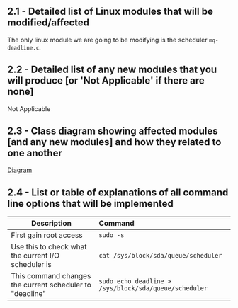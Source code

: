 ## 2.1 - Detailed list of Linux modules that will be modified/affected
The only linux module we are going to be modifying is the scheduler `mq-deadline.c`. 


## 2.2 - Detailed list of any new modules that you will produce [or 'Not Applicable' if there are none]
Not Applicable



## 2.3 - Class diagram showing affected modules [and any new modules] and how they related to one another
[Diagram](https://github.com/aboyac/cmsi387-project/issues/1#issue-432373570)



## 2.4 - List or table of explanations of all command line options that will be implemented
| Description                                              | Command                                               |
| -------------------------------------------------------- | :---------------------------------------------------- |
| First gain root access                                   | `sudo -s`                                             |
| Use this to check what the current I/O scheduler is      | `cat /sys/block/sda/queue/scheduler`                  |
| This command changes the current scheduler to "deadline" | `sudo echo deadline > /sys/block/sda/queue/scheduler` |
